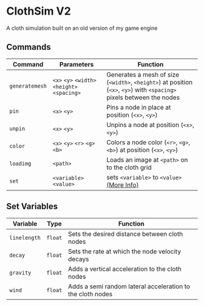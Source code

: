 # ClothSim V2
A cloth simulation built on an old version of my game engine

## Commands
| Command | Parameters | Function |
| --- | --- | --- |
| `generatemesh` |  `<x>` `<y>` `<width>` `<height>` `<spacing>` | Generates a mesh of size (`<width>`, `<height>`) at position (`<x>`, `<y>`) with `<spacing>` pixels between the nodes |
| `pin` | `<x>` `<y>` | Pins a node in place at position (`<x>`, `<y>`) |
| `unpin` | `<x>` `<y>` | Unpins a node at position (`<x>`, `<y>`) |
| `color` | `<x>` `<y>` `<r>` `<g>` `<b>` | Colors a node color (`<r>`, `<g>`, `<b>`) at position (`<x>`, `<y>`) |
| `loadimg` | `<path>` | Loads an image at `<path>` on to the cloth grid |
| `set` | `<variable>` `<value>` | sets `<variable>` to `<value>` [(More Info)](#set-variables) |

## Set Variables
| Variable | Type | Function |
| --- | --- | --- |
| `linelength` | `float` | Sets the desired distance between cloth nodes |
| `decay` | `float` | Sets the rate at which the node velocity decays |
| `gravity` | `float` | Adds a vertical acceleration to the cloth nodes |
| `wind` | `float` | Adds a semi random lateral acceleration to the cloth nodes |
